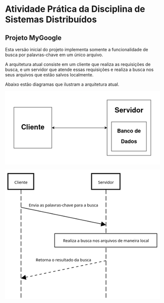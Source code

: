 # Atividade Prática da Disciplina de Sistemas Distribuídos
## Projeto MyGoogle

Esta versão inicial do projeto implementa somente a funcionalidade de busca por palavras-chave em um único arquivo.

A arquitetura atual consiste em um cliente que realiza as requisições de busca, e um servidor que atende essas requisições e realiza a busca nos seus arquivos que estão salvos localmente.

Abaixo estão diagramas que ilustram a arquitetura atual.

![Alt text](imagens/diagrama-arquitetura.png)

![Alt text](imagens/diagrama-sequencia.png)

